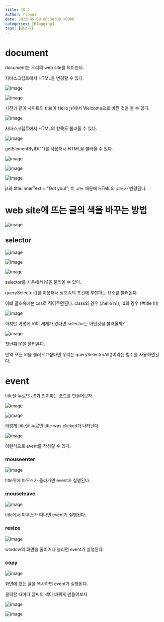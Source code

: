 ```yaml
---
title: JS.2
author: rlawn1
date: 2023-05-09 00:34:00 +0900
categories: [Blogging]
tags: [글쓰기]
---
```



# document 

document는 우리의 web site를 의미한다.

자바스크립트에서 HTML을 변경할 수 있다. 


![image](https://github.com/rlawn1/rlawn1.github.io/assets/129610352/ea7c9b6d-c657-4042-8ac0-2b81e6952af4)

![image](https://github.com/rlawn1/rlawn1.github.io/assets/129610352/82e5e6e6-1e25-43aa-a329-0efd2f424cf7)

사진과 같이 사이트의 title이 Hello js!에서 Welcome으로 바뀐 것을 볼 수 있다.

![image](https://github.com/rlawn1/rlawn1.github.io/assets/129610352/dbef0943-f9d5-49cc-ae09-d800d0fc4386)

자바스크립트에서 HTML의 항목도 불러올 수 있다.

![image](https://github.com/rlawn1/rlawn1.github.io/assets/129610352/5ebf5c6e-1311-4485-a03d-1ede0387e112)

getElementByID("")를 사용해서 HTML을 불러올 수 있다.



![image](https://github.com/rlawn1/rlawn1.github.io/assets/129610352/15f8aca6-724e-4eea-aa0f-45bfcb196574)
 
![image](https://github.com/rlawn1/rlawn1.github.io/assets/129610352/c5a41c79-60f1-4fe5-9d7f-448d20b60043)

![image](https://github.com/rlawn1/rlawn1.github.io/assets/129610352/56563b59-10f5-4eb2-ab1b-e8eab0b2403d)

js의 title.innerText = "Got you!"; 이 코드 때문에 HTML의 코드가 변경된다.


# web site에 뜨는 글의 색을 바꾸는 방법

![image](https://github.com/rlawn1/rlawn1.github.io/assets/129610352/ace69b7a-2efc-4628-97e6-27af7eb66c1b)


## selector

![image](https://github.com/rlawn1/rlawn1.github.io/assets/129610352/f4c19fb9-7eb7-42d8-bd80-bd3961307781)

![image](https://github.com/rlawn1/rlawn1.github.io/assets/129610352/b0db50d1-c97d-4336-bd29-31d4cffa58bc)

![image](https://github.com/rlawn1/rlawn1.github.io/assets/129610352/f0481778-9beb-4952-a10d-fbc9eab36370)

selector를 사용해서 h1을 불러올 수 있다.

querySelector()를 이용해서 괄호속의 조건에 부합하는 요소를 불러온다.

이떄 괄호속에는 css로 적어주면된다.
class의 경우 (.hello h1), id의 경우 (#title h1)



![image](https://github.com/rlawn1/rlawn1.github.io/assets/129610352/875ecae0-4666-463f-9f90-91ebc5022212)

하지만 이렇게 h1이 세개가 있다면 selector는 어떤것을 불러올까?

![image](https://github.com/rlawn1/rlawn1.github.io/assets/129610352/5555df5a-fea3-40fd-9a1b-90211c694638)

첫번쨰 h1을 불러온다.

만약 모든 h1을 불러오고싶다면 우리는 querySelectorAll()이라는 함수를 사용하면된다.

# event

title을 누르면 JS가 인지하는 코드를 만들어보자.

![image](https://github.com/rlawn1/rlawn1.github.io/assets/129610352/38ece0f6-9ed4-4285-8342-1be140259b05)

![image](https://github.com/rlawn1/rlawn1.github.io/assets/129610352/4b7eb2e9-b68d-4d6b-8c1d-a590e0f590a0)

이렇게 title을 누르면 title was clicked가 나타난다. 

![image](https://github.com/rlawn1/rlawn1.github.io/assets/129610352/6862e2e1-f111-4da2-9147-984a1e3004d8)

이런식으로 event를 작성할 수 있다.

### mouseenter

![image](https://github.com/rlawn1/rlawn1.github.io/assets/129610352/2974c480-d566-4507-afee-f45b486e55c2)
 
 title위에 마우스가 올라가면 event가 실행된다.
 
 ### mouseleave
 
 ![image](https://github.com/rlawn1/rlawn1.github.io/assets/129610352/ae599657-5f28-4bcb-b4c2-80537ab2e98f)

 title에서 마우스가 떠나면 event가 실행된다.
 
 ### resize
 
 ![image](https://github.com/rlawn1/rlawn1.github.io/assets/129610352/b0806e70-de58-4bf2-a138-6eaec609cbdc)

window의 화면을 줄이거나 늘리면 event가 실행된다.

### copy

![image](https://github.com/rlawn1/rlawn1.github.io/assets/129610352/b37bb0df-b233-47bc-a05b-8834ff79c7d7)

화면에 있는 글을 복사하면 event가 실행된다.
 
 클릭할 때마다 글씨의 색이 바뀌게 만들어보자
 
 ![image](https://github.com/rlawn1/rlawn1.github.io/assets/129610352/3fd69898-7d1a-47a9-bdc9-776eeaa9e8e9)

![image](https://github.com/rlawn1/rlawn1.github.io/assets/129610352/48f40c1f-421f-4afd-bc1a-4d362a520dab)


 
 
 
 
 
 
 
 
 
 
